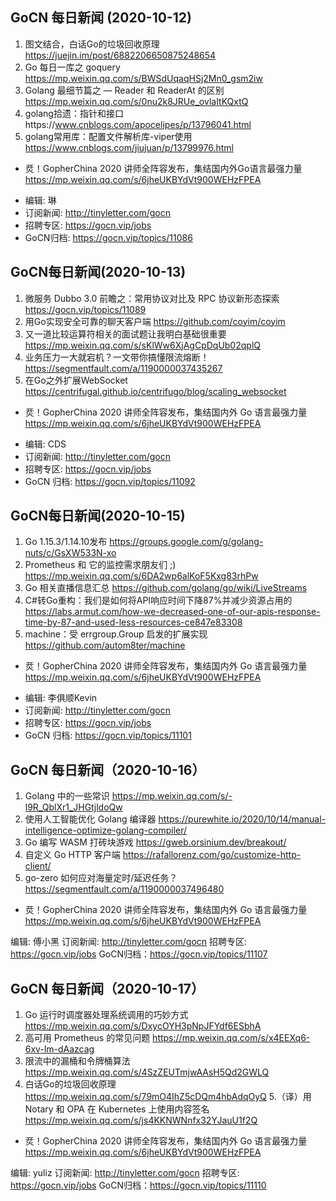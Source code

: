 ## GoCN 每日新闻 (2020-10-12)

1. 图文结合，白话Go的垃圾回收原理  https://juejin.im/post/6882206650875248654
2. Go 每日一库之 goquery https://mp.weixin.qq.com/s/BWSdUqaqHSj2Mn0_gsm2iw
3. Golang 最细节篇之 — Reader 和 ReaderAt 的区别 https://mp.weixin.qq.com/s/0nu2k8JRUe_ovlaItKQxtQ
4. golang拾遗：指针和接口https://www.cnblogs.com/apocelipes/p/13796041.html
5. golang常用库：配置文件解析库-viper使用 https://www.cnblogs.com/jiujuan/p/13799976.html

* 烎！GopherChina 2020 讲师全阵容发布，集结国内外Go语言最强力量 https://mp.weixin.qq.com/s/6jheUKBYdVt900WEHzFPEA

- 编辑: 琳 
- 订阅新闻: http://tinyletter.com/gocn
- 招聘专区: https://gocn.vip/jobs
- GoCN归档:  https://gocn.vip/topics/11086

## GoCN每日新闻(2020-10-13)

1. 微服务 Dubbo 3.0 前瞻之：常用协议对比及 RPC 协议新形态探索 https://gocn.vip/topics/11089
2. 用Go实现安全可靠的聊天客户端 https://github.com/coyim/coyim
3. 又一道比较运算符相关的面试题让我明白基础很重要 https://mp.weixin.qq.com/s/sKlWw6XjAgCpDqUb02qplQ
4. 业务压力一大就宕机？一文带你搞懂限流熔断！ https://segmentfault.com/a/1190000037435267
5. 在Go之外扩展WebSocket https://centrifugal.github.io/centrifugo/blog/scaling_websocket

* 烎！GopherChina 2020 讲师全阵容发布，集结国内外 Go 语言最强力量 https://mp.weixin.qq.com/s/6jheUKBYdVt900WEHzFPEA 

- 编辑: CDS
- 订阅新闻: http://tinyletter.com/gocn
- 招聘专区: https://gocn.vip/jobs
- GoCN 归档: https://gocn.vip/topics/11092

## GoCN每日新闻(2020-10-15)

1. Go 1.15.3/1.14.10发布 https://groups.google.com/g/golang-nuts/c/GsXW533N-xo
2. Prometheus 和 它的监控需求朋友们 ;)  https://mp.weixin.qq.com/s/6DA2wp6alKoF5Kxg83rhPw
3. Go 相关直播信息汇总 https://github.com/golang/go/wiki/LiveStreams
4. C#转Go重构：我们是如何将API响应时间下降87%并减少资源占用的 https://labs.armut.com/how-we-decreased-one-of-our-apis-response-time-by-87-and-used-less-resources-ce847e83308
5. machine：受 errgroup.Group 启发的扩展实现 https://github.com/autom8ter/machine

* 烎！GopherChina 2020 讲师全阵容发布，集结国内外 Go 语言最强力量 https://mp.weixin.qq.com/s/6jheUKBYdVt900WEHzFPEA 

- 编辑: 李俱顺Kevin
- 订阅新闻: http://tinyletter.com/gocn
- 招聘专区: https://gocn.vip/jobs
- GoCN 归档: https://gocn.vip/topics/11101

## GoCN 每日新闻（2020-10-16）

1. Golang 中的一些常识 https://mp.weixin.qq.com/s/-l9R_QblXr1_JHGtjldoQw
2. 使用人工智能优化 Golang 编译器 https://purewhite.io/2020/10/14/manual-intelligence-optimize-golang-compiler/
3. Go 编写 WASM 打砖块游戏 https://gweb.orsinium.dev/breakout/
4. 自定义 Go HTTP 客户端 https://rafallorenz.com/go/customize-http-client/
5. go-zero 如何应对海量定时/延迟任务？ https://segmentfault.com/a/1190000037496480

* 烎！GopherChina 2020 讲师全阵容发布，集结国内外 Go 语言最强力量 https://mp.weixin.qq.com/s/6jheUKBYdVt900WEHzFPEA 

编辑: 傅小黑
订阅新闻: http://tinyletter.com/gocn
招聘专区: https://gocn.vip/jobs
GoCN归档：https://gocn.vip/topics/11107

## GoCN 每日新闻（2020-10-17）

1. Go 运行时调度器处理系统调用的巧妙方式 https://mp.weixin.qq.com/s/DxycOYH3pNpJFYdf6ESbhA
2. 高可用 Prometheus 的常见问题 https://mp.weixin.qq.com/s/x4EEXq6-6xv-lm-dAazcag
3. 限流中的漏桶和令牌桶算法 https://mp.weixin.qq.com/s/4SzZEUTmjwAAsH5Qd2GWLQ
4. 白话Go的垃圾回收原理 https://mp.weixin.qq.com/s/79mO4IhZ5cDQm4hbAdqOyQ
5.（译）用 Notary 和 OPA 在 Kubernetes 上使用内容签名 https://mp.weixin.qq.com/s/js4KKNWNnfx32YJauU1f2Q

* 烎！GopherChina 2020 讲师全阵容发布，集结国内外 Go 语言最强力量 https://mp.weixin.qq.com/s/6jheUKBYdVt900WEHzFPEA 

编辑: yuliz
订阅新闻: http://tinyletter.com/gocn
招聘专区: https://gocn.vip/jobs
GoCN归档：https://gocn.vip/topics/11110